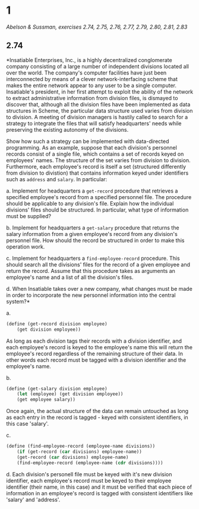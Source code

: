# 1

*Abelson & Sussman, exercises 2.74, 2.75, 2.76, 2.77, 2.79, 2.80, 2.81, 2.83*

## 2.74
*Insatiable Enterprises, Inc., is a highly decentralized conglomerate company consisting of a large number of independent divisions located all over the world. The company's computer facilities have just been interconnected by means of a clever network-interfacing scheme that makes the entire network appear to any user to be a single computer. Insatiable's president, in her first attempt to exploit the ability of the network to extract administrative information from division files, is dismayed to discover that, although all the division files have been implemented as data structures in Scheme, the particular data structure used varies from division to division. A meeting of division managers is hastily called to search for a strategy to integrate the files that will satisfy headquarters' needs while preserving the existing autonomy of the divisions.

Show how such a strategy can be implemented with data-directed programming. As an example, suppose that each division's personnel records consist of a single file, which contains a set of records keyed on employees' names. The structure of the set varies from division to division. Furthermore, each employee's record is itself a set (structured differently from division to divistion) that contains information keyed under identifiers such as `address` and `salary`. In particular:

a. Implement for headquarters a `get-record` procedure that retrieves a specified employee's record from a specified personnel file. The procedure should be applicable to any division's file. Explain how the individual divisions' files should be structured. In particular, what type of information must be supplied?

b. Implement for headquarters a `get-salary` procedure that returns the salary information from a given employee's record from any division's personnel file. How should the record be structured in order to make this operation work.

c. Implement for headquarters a `find-employee-record` procedure. This should search all the divisions' files for the record of a given employee and return the record. Assume that this procedure takes as arguments an employee's name and a list of all the division's files.

d. When Insatiable takes over a new company, what changes must be made in order to incorporate the new personnel information into the central system?*

a.
```scheme
(define (get-record division employee)
	(get division employee))
```
As long as each division tags their records with a division identifier, and each employee's record is keyed to the employee's name this will return the employee's record regardless of the remaining structure of their data. In other words each record must be tagged with a division identifier and the employee's name.

b.
```scheme
(define (get-salary division employee)
	(let (employee) (get division employee))
	(get employee salary))
```
Once again, the actual structure of the data can remain untouched as long as each entry in the record is tagged - keyed with consistent identifiers, in this case 'salary'.

c.
```scheme
(define (find-employee-record (employee-name divisions))
	(if (get-record (car divisions) employee-name))
	(get-record (car divisions) employee-name)
	(find-employee-record (employee-name (cdr divisions))))
```

d.
Each division's personell file must be keyed with it's new division identifier, each employee's record must be keyed to their employee identifier (their name, in this case) and it must be verified that each piece of information in an employee's record is tagged with consistent identifiers like 'salary' and 'address'.


	